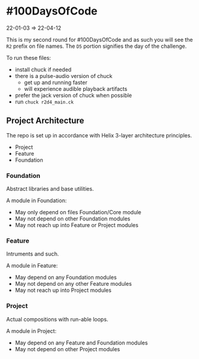 # #100DaysOfCode

22-01-03 => 22-04-12

This is my second round for #100DaysOfCode and as such you will see the `R2` prefix on file names. The `D5` portion signifies the day of the challenge.

To run these files:

- install chuck if needed
- there is a pulse-audio version of chuck
  - get up and running faster
  - will experience audible playback artifacts
- prefer the jack version of chuck when possible
- run `chuck r2d4_main.ck`

## Project Architecture

The repo is set up in accordance with Helix 3-layer architecture principles.

- Project
- Feature
- Foundation

### Foundation

Abstract libraries and base utilities.

A module in Foundation:

- May only depend on files Foundation/Core module
- May not depend on other Foundation modules
- May not reach up into Feature or Project modules

### Feature

Intruments and such.

A module in Feature:

- May depend on any Foundation modules
- May not depend on any other Feature modules
- May not reach up into Project modules

### Project

Actual compositions with run-able loops.

A module in Project:

- May depend on any Feature and Foundation modules
- May not depend on other Project modules
